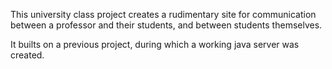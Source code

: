 This university class project creates a rudimentary site for communication between a professor and their students, and between students themselves.

It builts on a previous project, during which a working java server was created.